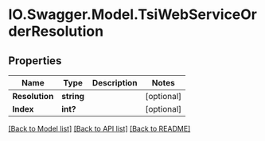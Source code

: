 # IO.Swagger.Model.TsiWebServiceOrderResolution
## Properties

Name | Type | Description | Notes
------------ | ------------- | ------------- | -------------
**Resolution** | **string** |  | [optional] 
**Index** | **int?** |  | [optional] 

[[Back to Model list]](../README.md#documentation-for-models) [[Back to API list]](../README.md#documentation-for-api-endpoints) [[Back to README]](../README.md)

